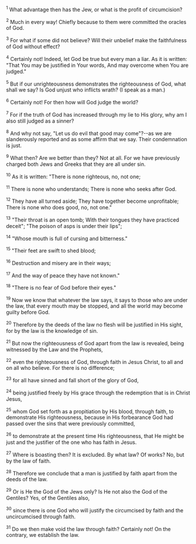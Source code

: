 <sup>1</sup> 
What advantage then has the Jew, or what is the profit of circumcision? 

<sup>2</sup> 
Much in every way! Chiefly because to them were committed the oracles of God. 

<sup>3</sup> 
For what if some did not believe? Will their unbelief make the faithfulness of God without effect? 

<sup>4</sup> 
Certainly not! Indeed, let God be true but every man a liar. As it is written: "That You may be justified in Your words, And may overcome when You are judged." 

<sup>5</sup> 
But if our unrighteousness demonstrates the righteousness of God, what shall we say? Is God unjust who inflicts wrath? (I speak as a man.) 

<sup>6</sup> 
Certainly not! For then how will God judge the world? 

<sup>7</sup> 
For if the truth of God has increased through my lie to His glory, why am I also still judged as a sinner? 

<sup>8</sup> 
And why not say, "Let us do evil that good may come"?--as we are slanderously reported and as some affirm that we say. Their condemnation is just.

<sup>9</sup> 
What then? Are we better than they? Not at all. For we have previously charged both Jews and Greeks that they are all under sin. 

<sup>10</sup> 
As it is written: "There is none righteous, no, not one; 

<sup>11</sup> 
There is none who understands; There is none who seeks after God. 

<sup>12</sup> 
They have all turned aside; They have together become unprofitable; There is none who does good, no, not one." 

<sup>13</sup> 
"Their throat is an open tomb; With their tongues they have practiced deceit"; "The poison of asps is under their lips"; 

<sup>14</sup> 
"Whose mouth is full of cursing and bitterness." 

<sup>15</sup> 
"Their feet are swift to shed blood; 

<sup>16</sup> 
Destruction and misery are in their ways; 

<sup>17</sup> 
And the way of peace they have not known." 

<sup>18</sup> 
"There is no fear of God before their eyes." 

<sup>19</sup> 
Now we know that whatever the law says, it says to those who are under the law, that every mouth may be stopped, and all the world may become guilty before God. 

<sup>20</sup> 
Therefore by the deeds of the law no flesh will be justified in His sight, for by the law is the knowledge of sin.

<sup>21</sup> 
But now the righteousness of God apart from the law is revealed, being witnessed by the Law and the Prophets, 

<sup>22</sup> 
even the righteousness of God, through faith in Jesus Christ, to all and on all who believe. For there is no difference; 

<sup>23</sup> 
for all have sinned and fall short of the glory of God, 

<sup>24</sup> 
being justified freely by His grace through the redemption that is in Christ Jesus, 

<sup>25</sup> 
whom God set forth as a propitiation by His blood, through faith, to demonstrate His righteousness, because in His forbearance God had passed over the sins that were previously committed, 

<sup>26</sup> 
to demonstrate at the present time His righteousness, that He might be just and the justifier of the one who has faith in Jesus.

<sup>27</sup> 
Where is boasting then? It is excluded. By what law? Of works? No, but by the law of faith. 

<sup>28</sup> 
Therefore we conclude that a man is justified by faith apart from the deeds of the law. 

<sup>29</sup> 
Or is He the God of the Jews only? Is He not also the God of the Gentiles? Yes, of the Gentiles also, 

<sup>30</sup> 
since there is one God who will justify the circumcised by faith and the uncircumcised through faith. 

<sup>31</sup> 
Do we then make void the law through faith? Certainly not! On the contrary, we establish the law.